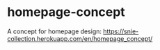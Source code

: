 # homepage-concept

A concept for homepage design: https://snie-collection.herokuapp.com/en/homepage_concept/
